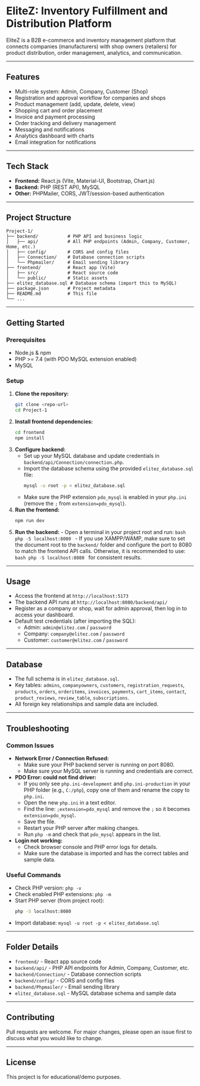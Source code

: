 

# EliteZ: Inventory Fulfillment and Distribution Platform

EliteZ is a B2B e-commerce and inventory management platform that connects companies (manufacturers) with shop owners (retailers) for product distribution, order management, analytics, and communication.

---

## Features
- Multi-role system: Admin, Company, Customer (Shop)
- Registration and approval workflow for companies and shops
- Product management (add, update, delete, view)
- Shopping cart and order placement
- Invoice and payment processing
- Order tracking and delivery management
- Messaging and notifications
- Analytics dashboard with charts
- Email integration for notifications

---

## Tech Stack
- **Frontend:** React.js (Vite, Material-UI, Bootstrap, Chart.js)
- **Backend:** PHP (REST API), MySQL
- **Other:** PHPMailer, CORS, JWT/session-based authentication

---

## Project Structure
```
Project-1/
├── backend/           # PHP API and business logic
│   ├── api/           # All PHP endpoints (Admin, Company, Customer, Home, etc.)
│   ├── config/        # CORS and config files
│   ├── Connection/    # Database connection scripts
│   └── Phpmailer/     # Email sending library
├── frontend/          # React app (Vite)
│   ├── src/           # React source code
│   └── public/        # Static assets
├── elitez_database.sql # Database schema (import this to MySQL)
├── package.json       # Project metadata
├── README.md          # This file
└── ...
```

---

## Getting Started

### Prerequisites
- Node.js & npm
- PHP >= 7.4 (with PDO MySQL extension enabled)
- MySQL

### Setup
1. **Clone the repository:**
    ```bash
    git clone <repo-url>
    cd Project-1
    ```
2. **Install frontend dependencies:**
    ```bash
    cd frontend
    npm install
    ```
3. **Configure backend:**
    - Set up your MySQL database and update credentials in `backend/api/Connection/connection.php`.
    - Import the database schema using the provided `elitez_database.sql` file:
       ```bash
       mysql -u root -p < elitez_database.sql
       ```
    - Make sure the PHP extension `pdo_mysql` is enabled in your `php.ini` (remove the `;` from `extension=pdo_mysql`).
4. **Run the frontend:**
    ```bash
    npm run dev
    ```
5. **Run the backend:**
         - Open a terminal in your project root and run:
            ```bash
            php -S localhost:8080
            ```
         - If you use XAMPP/WAMP, make sure to set the document root to the `backend/` folder and configure the port to 8080 to match the frontend API calls. Otherwise, it is recommended to use:
            ```bash
            php -S localhost:8080
            ```
            for consistent results.

---

## Usage
- Access the frontend at `http://localhost:5173`
- The backend API runs at `http://localhost:8080/backend/api/`
- Register as a company or shop, wait for admin approval, then log in to access your dashboard.
- Default test credentials (after importing the SQL):
   - Admin: `admin@elitez.com` / `password`
   - Company: `company@elitez.com` / `password`
   - Customer: `customer@elitez.com` / `password`

---

## Database
- The full schema is in `elitez_database.sql`.
- Key tables: `admins`, `companyowners`, `customers`, `registration_requests`, `products`, `orders`, `orderitems`, `invoices`, `payments`, `cart_items`, `contact`, `product_reviews`, `review_table`, `subscriptions`.
- All foreign key relationships and sample data are included.

---

## Troubleshooting


### Common Issues
- **Network Error / Connection Refused:**
   - Make sure your PHP backend server is running on port 8080.
   - Make sure your MySQL server is running and credentials are correct.
- **PDO Error: could not find driver:**
   - If you only see `php.ini-development` and `php.ini-production` in your PHP folder (e.g., `C:/php`), copy one of them and rename the copy to `php.ini`.
   - Open the new `php.ini` in a text editor.
   - Find the line: `;extension=pdo_mysql` and remove the `;` so it becomes `extension=pdo_mysql`.
   - Save the file.
   - Restart your PHP server after making changes.
   - Run `php -m` and check that `pdo_mysql` appears in the list.
- **Login not working:**
   - Check browser console and PHP error logs for details.
   - Make sure the database is imported and has the correct tables and sample data.

### Useful Commands
- Check PHP version: `php -v`
- Check enabled PHP extensions: `php -m`
- Start PHP server (from project root):
   ```bash
   php -S localhost:8080
   ```
- Import database: `mysql -u root -p < elitez_database.sql`

---

## Folder Details
- `frontend/` - React app source code
- `backend/api/` - PHP API endpoints for Admin, Company, Customer, etc.
- `backend/Connection/` - Database connection scripts
- `backend/config/` - CORS and config files
- `backend/Phpmailer/` - Email sending library
- `elitez_database.sql` - MySQL database schema and sample data

---

## Contributing
Pull requests are welcome. For major changes, please open an issue first to discuss what you would like to change.

---

## License
This project is for educational/demo purposes.
